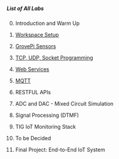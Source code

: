 

##### List of All Labs

0. Introduction and Warm Up
1. [Workspace Setup](https://lab.ee250io.tk/tutorial.html?folder=labs/lab1)
2. [GrovePi Sensors](https://lab.ee250io.tk/tutorial.html?folder=labs/lab2)
3. [TCP, UDP, Socket Programming](https://lab.ee250io.tk/tutorial.html?folder=labs/lab3)
4. [Web Services](https://lab.ee250io.tk/tutorial.html?folder=labs/lab4)
5. [MQTT](https://lab.ee250io.tk/tutorial.html?folder=labs/lab5)
6. RESTFUL APIs
7. ADC and DAC - Mixed Circuit Simulation
8. Signal Processing (DTMF)
9. TIG IoT Monitoring Stack
10. To be Decided

11. Final Project: End-to-End IoT System
